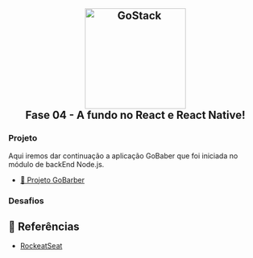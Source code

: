 <h2 align="center" >
  <img alt="GoStack" src="https://cdn.worldvectorlogo.com/logos/react-native-1.svg" width="200px" /> <br/>
  Fase 04 - A fundo no React e React Native!
</h2>

### Projeto
Aqui iremos dar continuação a aplicação GoBaber que foi iniciada no módulo de backEnd Node.js.

- [ :barber: Projeto GoBarber](https://github.com/kaellandrade/GoStack_Bootcamp/tree/main/Fase01_DominandoNodeJS/02gobarber)

### Desafios

## :memo: Referências

- [RockeatSeat](https://www.rocketseat.com.br/)
